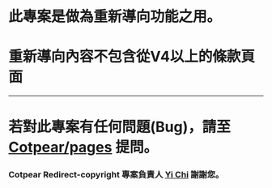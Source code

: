# 此專案是做為重新導向功能之用。

# 重新導向內容不包含從V4以上的條款頁面

--------------------------------------

# 若對此專案有任何問題(Bug)，請至 [Cotpear/pages](https://github.com/Cotpear/pages) 提問。



### Cotpear Redirect-copyright 專案負責人 [Yi Chi](https://github.com/chiyi4488) 謝謝您。
